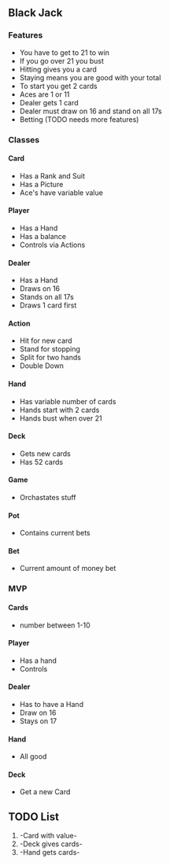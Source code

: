 
## Black Jack

### Features

 * You have to get to 21 to win
 * If you go over 21 you bust
 * Hitting gives you a card
 * Staying means you are good with your total
 * To start you get 2 cards
 * Aces are 1 or 11
 * Dealer gets 1 card
 * Dealer must draw on 16 and stand on all 17s
 * Betting (TODO needs more features)

### Classes

#### Card
 * Has a Rank and Suit
 * Has a Picture
 * Ace's have variable value

#### Player
 * Has a Hand
 * Has a balance
 * Controls via Actions

#### Dealer
 * Has a Hand
 * Draws on 16
 * Stands on all 17s
 * Draws 1 card first

#### Action
 * Hit for new card
 * Stand for stopping
 * Split for two hands
 * Double Down

#### Hand
 * Has variable number of cards
 * Hands start with 2 cards
 * Hands bust when over 21

#### Deck
 * Gets new cards
 * Has 52 cards

#### Game
 * Orchastates stuff

#### Pot
 * Contains current bets

#### Bet
 * Current amount of money bet


### MVP

#### Cards
 * number between 1-10
 
#### Player
 * Has a hand
 * Controls
 
#### Dealer
 * Has to have a Hand
 * Draw on 16
 * Stays on 17

#### Hand
 * All good
 
#### Deck
 * Get a new Card
 
## TODO List
 1. -Card with value-
 3. -Deck gives cards-
 2. -Hand gets cards- 
